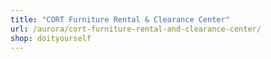 ```yaml
---
title: "CORT Furniture Rental & Clearance Center"
url: /aurora/cort-furniture-rental-and-clearance-center/
shop: doityourself
---
```

